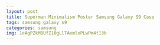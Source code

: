 ```yaml
---
layout: post
title: Superman Minimalism Poster Samsung Galaxy S9 Case
tags: samsung galaxy s9
categories: samsung
img: 1eAgPZkMBUfZ10gLlTAemlxPLwPm4t13b
---
```


